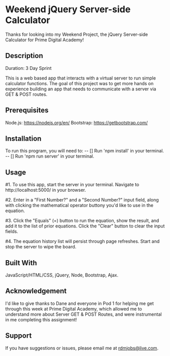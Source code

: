 # Weekend jQuery Server-side Calculator

Thanks for looking into my Weekend Project, the jQuery Server-side Calculator for Prime Digital Academy!  


## Description

Duration: 3 Day Sprint

This is a web based app that interacts with a virtual server to run simple calculator functions.  The goal of this project was to get more hands on experience building an app that needs to communicate with a server via GET & POST routes.  


## Prerequisites

Node.js: https://nodejs.org/en/
Bootstrap: https://getbootstrap.com/ 

## Installation

To run this program, you will need to:
-- [] Run 'npm install' in your terminal. 
-- [] Run 'npm run server' in your terminal.


## Usage

#1. To use this app, start the server in your terminal.  Navigate to http://localhost:5000/ in your browser.  

#2. Enter in a "First Number?" and a "Second Number?" input field, along with clicking the mathematical operator buttony you'd like to use in the equation. 

#3. Click the "Equals" (=) button to run the equation, show the result, and add it to the list of prior equations.  Click the "Clear" button to clear the input fields.  

#4. The equation history list will persist through page refreshes.  Start and stop the server to wipe the board. 


## Built With

JavaScript/HTML/CSS, jQuery, Node, Bootstrap, Ajax. 


## Acknowledgement

I'd like to give thanks to Dane and everyone in Pod 1 for helping me get through this week at Prime Digital Academy, which allowed me to understand more about Server GET & POST Routes, and were instrumental in me completing this assignment! 


## Support

If you have suggestions or issues, please email me at rdmjobs@live.com.